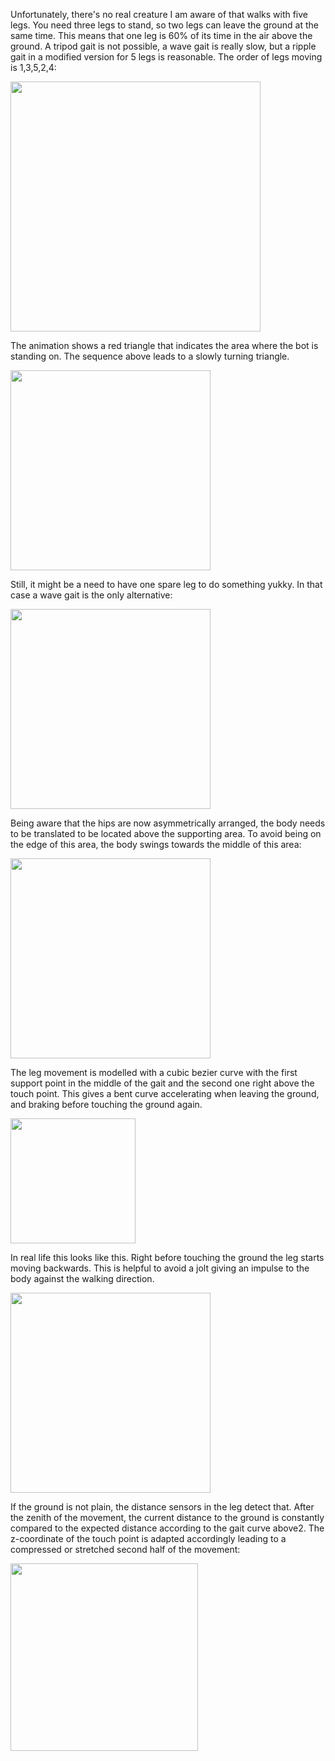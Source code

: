 Unfortunately, there's no real creature I am aware of that walks with five legs. You need three legs to stand, so two legs can leave the ground at the same time. This means that one leg is 60% of its time in the air above the ground. A tripod gait is not possible, a wave gait is really slow, but a ripple gait in a modified version for 5 legs is reasonable. The order of legs moving is 1,3,5,2,4:

<img width=400 src="../images/ripple-gait.png"/>

The animation shows a red triangle that indicates the area where the bot is standing on. The sequence above leads to a slowly turning triangle.

<img width=320 src="../videos/gaittimeshift.gif"/>

Still, it might be a need to have one spare leg to do something yukky. In that case a wave gait is the only alternative:

<img width=320 src="../images/wave-gait-with-spare-leg.png"/>

Being aware that the hips are now asymmetrically arranged, the body needs to be translated to be located above the supporting area. To avoid being on the edge of this area, the body swings towards the middle of this area:

<img width=320 src="../videos/wave-gait-with-one-spare-leg.gif"/>

The leg movement is modelled with a cubic bezier curve with the first support point in the middle of the gait and the second one right above the touch point. This gives a bent curve accelerating when leaving the ground, and braking before touching the ground again.

<img width=200 src="../images/leg-movement.png"/>

In real life this looks like this. Right before touching the ground the leg starts moving backwards. This is helpful to avoid a jolt giving an impulse to the body against the walking direction. 

<img width=320 src="../videos/leg-movement.gif"/>

If the ground is not plain, the distance sensors in the leg detect that. After the zenith of the movement, the current distance to the ground is constantly compared to the expected distance according to the gait curve above2. The z-coordinate of the touch point is adapted accordingly leading to a compressed or stretched second half of the movement:

<img width=300  src="../images/leg-movement-terrain.png"/>
